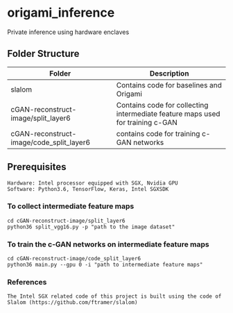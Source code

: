 # origami_inference
Private inference using hardware enclaves
## Folder Structure
Folder|Description|
---|---
slalom| Contains code for baselines and Origami
cGAN-reconstruct-image/split_layer6 |  Contains code for collecting intermediate feature maps used for training c-GAN
cGAN-reconstruct-image/code_split_layer6 | contains code for training c-GAN networks

## Prerequisites
```
Hardware: Intel processor equipped with SGX, Nvidia GPU
Software: Python3.6, TensorFlow, Keras, Intel SGXSDK
```

### To collect intermediate feature maps
```
cd cGAN-reconstruct-image/split_layer6
python36 split_vgg16.py -p "path to the image dataset"
```

### To train the c-GAN networks on intermediate feature maps
```
cd cGAN-reconstruct-image/code_split_layer6
python36 main.py --gpu 0 -i "path to intermediate feature maps"
```
### References
```
The Intel SGX related code of this project is built using the code of Slalom (https://github.com/ftramer/slalom)
```
